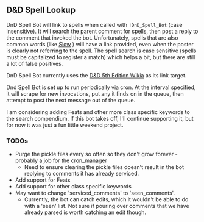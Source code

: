 ## D&D Spell Lookup ##

DnD Spell Bot will link to spells when called with `!DnD_Spell_Bot` (case insensitive).  It will search the parent comment for spells, then post a reply to the comment that invoked the bot. Unfortunately, spells that are also common words (like
[Slow](http://forgottenrealms.wikia.com/wiki/Slow)
) will have a link provided, even when the poster is clearly not referring to the spell.  The spell search is case sensitive (spells must be capitalized to register a match) which helps a bit, but there are still a lot of false positives.  

DnD Spell Bot currently uses the
[D&D 5th Edition Wikia](http://dnd5e.wikia.com/wiki/D%26D_5th_Edition_Wikia)
as its link target.

Dnd Spell Bot is set up to run periodically via cron.  At the interval specified, it will scrape for new invocations, put any it finds on in the queue, then attempt to post the next message out of the queue.

I am considering adding Feats and other more class specific keywords to the search compendium.  If this bot takes off, I'll continue supporting it, but for now it was just a fun little weekend project.

### TODOs ###
- Purge the pickle files every so often so they don't grow forever - probably a job for the cron_manager
    - Need to ensure clearing the pickle files doesn't result in the bot replying to comments it has already serviced.
- Add support for Feats
- Add support for other class specific keywords
- May want to change 'serviced_comments' to 'seen_comments'.
    - Currently, the bot can catch edits, which it wouldn't be able to do with a 'seen' list.  Not sure if pouring over comments that we have already parsed is worth catching an edit though.
